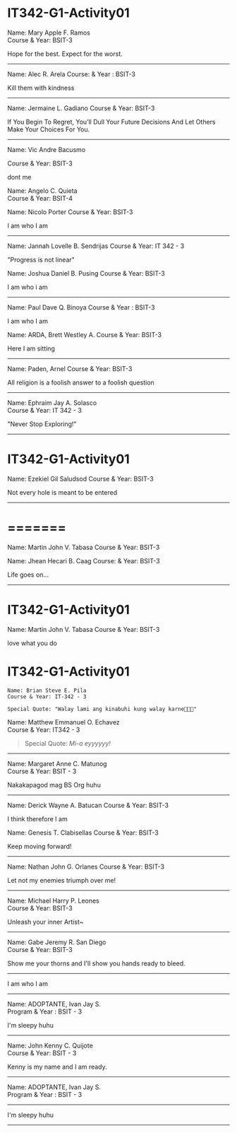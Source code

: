 # IT342-G1-Activity01

Name: Mary Apple F. Ramos  
Course & Year: BSIT-3

Hope for the best. Expect for the worst.

***

Name: Alec R. Arela
Course: & Year : BSIT-3

Kill them with kindness

***

Name: Jermaine L. Gadiano
Course & Year: BSIT-3

If You Begin To Regret, You’ll Dull Your Future Decisions And Let Others Make Your Choices For You.

***

Name: Vic Andre Bacusmo

Course & Year: BSIT-3

dont me

Name: Angelo C. Quieta  
Course & Year: BSIT-4  

Name: Nicolo Porter
Course & Year: BSIT-3

I am who I am

***

Name: Jannah Lovelle B. Sendrijas
Course & Year: IT 342 - 3

"Progress is not linear"


Name: Joshua Daniel B. Pusing
Course & Year: BSIT-3

I am who i am

***

Name: Paul Dave Q. Binoya
Course & Year : BSIT-3

I am who I am


Name: ARDA, Brett Westley A.
Course & Year: BSIT-3

Here I am sitting

**************



Name: Paden, Arnel
Course & Year: BSIT-3

All religion is a foolish answer to a foolish question


***



Name: Ephraim Jay A. Solasco\
Course & Year: IT 342 - 3

"Never Stop Exploring!"
***






# IT342-G1-Activity01
Name: Ezekiel Gil Saludsod
Course & Year: BSIT-3

Not every hole is meant to be entered

***
=======
=======


Name: Martin John V. Tabasa
Course & Year: BSIT-3



Name: Jhean Hecari B. Caag
Course: & Year: BSIT-3

Life goes on...

***


# IT342-G1-Activity01

Name: Martin John V. Tabasa
Course & Year: BSIT-3

love what you do



# IT342-G1-Activity01



    Name: Brian Steve E. Pila
    Course & Year: IT-342 - 3

    Special Quote: "Walay lami ang kinabuhi kung walay karne🥩🥩🥩"


Name: Matthew Emmanuel O. Echavez\
Course & Year: IT342 - 3

> Special Quote: _Mi-a eyyyyyy!_
*** 

Name: Margaret Anne C. Matunog  
Course & Year: BSIT - 3

Nakakapagod mag BS Org huhu

***


Name: Derick Wayne A. Batucan
Course & Year: BSIT-3

I think therefore I am

Name: Genesis T. Clabisellas
Course & Year: BSIT-3

Keep moving forward!

***

Name: Nathan John G. Orlanes
Course & Year: BSIT-3

Let not my enemies triumph over me!

***


Name: Michael Harry P. Leones<br>
Course & Year: BSIT-3

Unleash your inner Artist~

****

Name: Gabe Jeremy R. San Diego<br>
Course & Year: BSIT-3

Show me your thorns and I'll show you hands ready to bleed.

***


I am who I am  

***

Name: ADOPTANTE, Ivan Jay S.  
Program & Year : BSIT - 3  

I'm sleepy huhu

********
Name: John Kenny C. Quijote <br>
Course & Year: BSIT - 3

Kenny is my name and I am ready.

****

Name: ADOPTANTE, Ivan Jay S. <br>
Program & Year : BSIT - 3

****

I'm sleepy huhu
 
******** 


